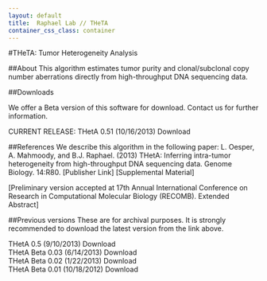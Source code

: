 ```yaml
---
layout: default
title:  Raphael Lab // THeTA
container_css_class: container
---
```


#THeTA: Tumor Heterogeneity Analysis

##About
This algorithm estimates tumor purity and clonal/subclonal copy number aberrations directly from high-throughput DNA sequencing data.

##Downloads 

We offer a Beta version of this software for download. Contact us for further information.

CURRENT RELEASE: THetA 0.51 (10/16/2013) Download

##References
We describe this algorithm in the following paper: 
L. Oesper, A. Mahmoody, and B.J. Raphael. (2013) THetA: Inferring intra-tumor heterogeneity from high-throughput DNA sequencing data. Genome Biology. 14:R80. [Publisher Link] [Supplemental Material]

[Preliminary version accepted at 17th Annual International Conference on Research in Computational Molecular Biology (RECOMB). Extended Abstract]

##Previous versions
These are for archival purposes. It is strongly recommended to download the latest version from the link above.

THetA 0.5 (9/10/2013) Download  
THetA Beta 0.03 (6/14/2013) Download  
THetA Beta 0.02 (1/22/2013) Download  
THetA Beta 0.01 (10/18/2012) Download  
